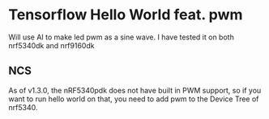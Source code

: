# Tensorflow Hello World feat. pwm
Will use AI to make led pwm as a sine wave.
I have tested it on both nrf5340dk and nrf9160dk

## NCS
As of v1.3.0, the nRF5340pdk does not have built in PWM support, so if you want to run hello world on that,  you need to add pwm to the Device Tree of nrf5340.
